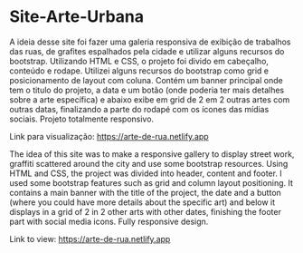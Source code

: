 # Site-Arte-Urbana

A ideia desse site foi fazer uma galeria responsiva de exibição de trabalhos das ruas, de grafites espalhados pela cidade e utilizar alguns recursos do bootstrap. Utilizando HTML e CSS, o projeto foi divido em cabeçalho, conteúdo e rodape. Utilizei alguns recursos do bootstrap como grid e posicionamento de layout com coluna. 
Contém um banner principal onde tem o titulo do projeto, a data e um botão (onde poderia ter mais detalhes sobre a arte específica) e abaixo exibe em grid de 2 em 2 outras artes com outras datas, finalizando a parte do rodapé com os ícones das mídias sociais. Projeto totalmente responsivo.

Link para visualização: https://arte-de-rua.netlify.app

The idea of this site was to make a responsive gallery to display street work, graffiti scattered around the city and use some bootstrap resources. Using HTML and CSS, the project was divided into header, content and footer. I used some bootstrap features such as grid and column layout positioning.
It contains a main banner with the title of the project, the date and a button (where you could have more details about the specific art) and below it displays in a grid of 2 in 2 other arts with other dates, finishing the footer part with social media icons. Fully responsive design.

Link to view: https://arte-de-rua.netlify.app

